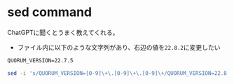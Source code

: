 # sed command
ChatGPTに聞くとうまく教えてくれる。

- ファイル内に以下のような文字列があり、右辺の値を`22.8.2`に変更したい
```txt
QUORUM_VERSION=22.7.5
```
```sh
sed -i 's/QUORUM_VERSION=[0-9]\+\.[0-9]\+\.[0-9]\+/QUORUM_VERSION=22.8.2/g' file.txt
```
